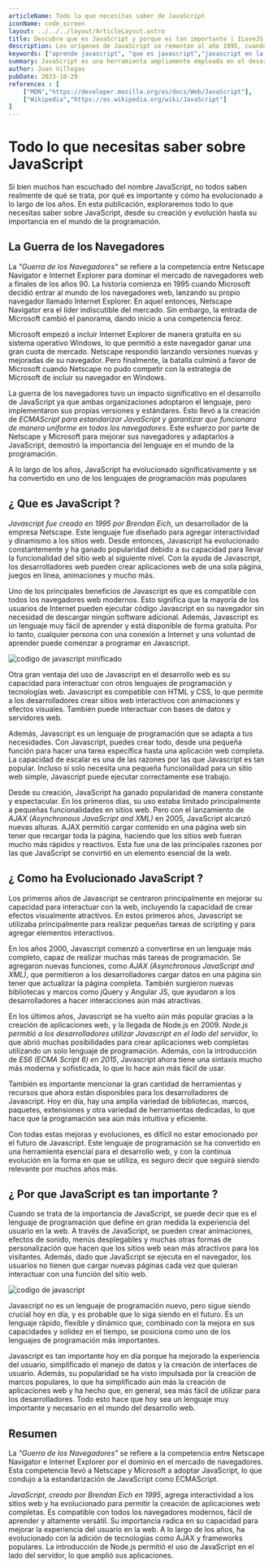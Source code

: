 ```yaml
---
articleName: Todo lo que necesitas saber de JavaScript
iconName: code_screen
layout: ../../../layout/ArticleLayout.astro
title: Descubre que es JavaScript y porque es tan importante | ILoveJS
description: Los orígenes de JavaScript se remontan al año 1995, cuando Brendan Eich, entonces empleado de Netscape, creó el lenguaje de scripting en 10 días. En sus primeras etapas, JavaScript se utilizaba principalmente para validar formularios y añadir interactividad a las páginas web. Sin embargo, su popularidad pronto comenzó a crecer, y los desarrolladores se dieron cuenta de que podían utilizarlo para mucho más que simples efectos visuales.
keywords: ["aprende javascript", "que es javascript","javascript en la web","programacion javascript","historia de javascript","javascript en el servidor","quien creo javascript","cuando se creo javascript","guia de javascript","evolucion de javascript"]
summary: JavaScript es una herramienta ampliamente empleada en el desarrollo web. Pero, ¿cómo nació este lenguaje y por qué se ha vuelto tan importante en el mundo digital?
author: Juan Villegas
pubDate: 2023-10-29
references : [
    ["MDN","https://developer.mozilla.org/es/docs/Web/JavaScript"],
    ["Wikipedia","https://es.wikipedia.org/wiki/JavaScript"]
]
---
```


# Todo lo que necesitas saber sobre JavaScript

Si bien muchos han escuchado del nombre JavaScript, no todos saben realmente de qué se trata, por qué es importante y cómo ha evolucionado a lo largo de los años. En esta publicación, exploraremos todo lo que necesitas saber sobre JavaScript, desde su creación y evolución hasta su importancia en el mundo de la programación.

## La Guerra de los Navegadores

La *"Guerra de los Navegadores"* se refiere a la competencia entre Netscape Navigator e Internet Explorer para dominar el mercado de navegadores web a finales de los años 90. La historia comienza en 1995 cuando Microsoft decidió entrar al mundo de los navegadores web, lanzando su propio navegador llamado Internet Explorer. En aquel entonces, Netscape Navigator era el líder indiscutible del mercado. Sin embargo, la entrada de Microsoft cambió el panorama, dando inicio a una competencia feroz.

Microsoft empezó a incluir Internet Explorer de manera gratuita en su sistema operativo Windows, lo que permitió a este navegador ganar una gran cuota de mercado. Netscape respondió lanzando versiones nuevas y mejoradas de su navegador. Pero finalmente, la batalla culminó a favor de Microsoft cuando Netscape no pudo competir con la estrategia de Microsoft de incluir su navegador en Windows.

La guerra de los navegadores tuvo un impacto significativo en el desarrollo de JavaScript ya que ambas organizaciones adoptaron el lenguaje, pero implementaron sus propias versiones y estándares. Esto llevó a la creación de *ECMAScript para estandarizar JavaScript y garantizar que funcionara de manera uniforme en todos los navegadores*. Este esfuerzo por parte de Netscape y Microsoft para mejorar sus navegadores y adaptarlos a JavaScript, demostró la importancia del lenguaje en el mundo de la programación.

A lo largo de los años, JavaScript ha evolucionado significativamente y se ha convertido en uno de los lenguajes de programación más populares

## ¿ Que es JavaScript ?

*Javascript fue creado en 1995 por Brendan Eich*, un desarrollador de la empresa Netscape. Este lenguaje fue diseñado para agregar interactividad y dinamismo a los sitios web. Desde entonces, Javascript ha evolucionado constantemente y ha ganado popularidad debido a su capacidad para llevar la funcionalidad del sitio web al siguiente nivel. Con la ayuda de Javascript, los desarrolladores web pueden crear aplicaciones web de una sola página, juegos en línea, animaciones y mucho más.

Uno de los principales beneficios de Javascript es que es compatible con todos los navegadores web modernos. Esto significa que la mayoría de los usuarios de Internet pueden ejecutar código Javascript en su navegador sin necesidad de descargar ningún software adicional. Además, Javascript es un lenguaje muy fácil de aprender y está disponible de forma gratuita. Por lo tanto, cualquier persona con una conexión a Internet y una voluntad de aprender puede comenzar a programar en Javascript.

![codigo de javascript minificado](https://images.pexels.com/photos/2004161/pexels-photo-2004161.jpeg?auto=compress&cs=tinysrgb&w=1260&h=750&dpr=2)

Otra gran ventaja del uso de Javascript en el desarrollo web es su capacidad para interactuar con otros lenguajes de programación y tecnologías web. Javascript es compatible con HTML y CSS, lo que permite a los desarrolladores crear sitios web interactivos con animaciones y efectos visuales. También puede interactuar con bases de datos y servidores web.

Además, Javascript es un lenguaje de programación que se adapta a tus necesidades. Con Javascript, puedes crear todo, desde una pequeña función para hacer una tarea específica hasta una aplicación web completa. La capacidad de escalar es una de las razones por las que Javascript es tan popular. Incluso si solo necesita una pequeña funcionalidad para un sitio web simple, Javascript puede ejecutar correctamente ese trabajo.

Desde su creación, JavaScript ha ganado popularidad de manera constante y espectacular. En los primeros días, su uso estaba limitado principalmente a pequeñas funcionalidades en sitios web. Pero con el lanzamiento de *AJAX (Asynchronous JavaScript and XML)* en 2005, JavaScript alcanzó nuevas alturas. AJAX permitió cargar contenido en una página web sin tener que recargar toda la página, haciendo que los sitios web fueran mucho más rápidos y reactivos. Esta fue una de las principales razones por las que JavaScript se convirtió en un elemento esencial de la web.

## ¿ Como ha Evolucionado JavaScript ? 

Los primeros años de Javascript se centraron principalmente en mejorar su capacidad para interactuar con la web, incluyendo la capacidad de crear efectos visualmente atractivos. En estos primeros años, Javascript se utilizaba principalmente para realizar pequeñas tareas de scripting y para agregar elementos interactivos.

En los años 2000, Javascript comenzó a convertirse en un lenguaje más completo, capaz de realizar muchas más tareas de programación. Se agregaron nuevas funciones, como *AJAX (Asynchronous JavaScript and XML)*, que permitieron a los desarrolladores cargar datos en una página sin tener que actualizar la página completa. También surgieron nuevas bibliotecas y marcos como jQuery y Angular JS, que ayudaron a los desarrolladores a hacer interacciones aún más atractivas.

En los últimos años, Javascript se ha vuelto aún más popular gracias a la creación de aplicaciones web, y la llegada de Node.js en 2009. *Node.js permitió a los desarrolladores utilizar Javascript en el lado del servidor*, lo que abrió muchas posibilidades para crear aplicaciones web completas utilizando un solo lenguaje de programación. Además, con la introducción de *ES6 (ECMA Script 6) en 2015*, Javascript ahora tiene una sintaxis mucho más moderna y sofisticada, lo que lo hace aún más fácil de usar.

También es importante mencionar la gran cantidad de herramientas y recursos que ahora están disponibles para los desarrolladores de Javascript. Hoy en día, hay una amplia variedad de bibliotecas, marcos, paquetes, extensiones y otra variedad de herramientas dedicadas, lo que hace que la programación sea aún más intuitiva y eficiente.

Con todas estas mejoras y evoluciones, es difícil no estar emocionado por el futuro de Javascript. Este lenguaje de programación se ha convertido en una herramienta esencial para el desarrollo web, y con la continua evolución en la forma en que se utiliza, es seguro decir que seguirá siendo relevante por muchos años más.

## ¿ Por que JavaScript es tan importante ? 

Cuando se trata de la importancia de JavaScript, se puede decir que es el lenguaje de programación que define en gran medida la experiencia del usuario en la web. A través de JavaScript, se pueden crear animaciones, efectos de sonido, menús desplegables y muchas otras formas de personalización que hacen que los sitios web sean más atractivos para los visitantes. Además, dado que JavaScript se ejecuta en el navegador, los usuarios no tienen que cargar nuevas páginas cada vez que quieran interactuar con una función del sitio web.

![codigo de javascript](https://images.pexels.com/photos/270557/pexels-photo-270557.jpeg?auto=compress&cs=tinysrgb&w=1260&h=750&dpr=2)

Javascript no es un lenguaje de programación nuevo, pero sigue siendo crucial hoy en día, y es probable que lo siga siendo en el futuro. Es un lenguaje rápido, flexible y dinámico que, combinado con la mejora en sus capacidades y solidez en el tiempo, se posiciona como uno de los lenguajes de programación más importantes. 

Javascript es tan importante hoy en día porque ha mejorado la experiencia del usuario, simplificado el manejo de datos y la creación de interfaces de usuario. Además, su popularidad se ha visto impulsada por la creación de marcos populares, lo que ha simplificado aún más la creación de aplicaciones web y ha hecho que, en general, sea más fácil de utilizar para los desarrolladores. Todo esto hace que hoy sea un lenguaje muy importante y necesario en el mundo del desarrollo web.

## Resumen

La *"Guerra de los Navegadores"* se refiere a la competencia entre Netscape Navigator e Internet Explorer por el dominio en el mercado de navegadores. Esta competencia llevó a Netscape y Microsoft a adoptar JavaScript, lo que condujo a la estandarización de JavaScript como ECMAScript.

*JavaScript, creado por Brendan Eich en 1995*, agrega interactividad a los sitios web y ha evolucionado para permitir la creación de aplicaciones web completas. Es compatible con todos los navegadores modernos, fácil de aprender y altamente versátil. Su importancia radica en su capacidad para mejorar la experiencia del usuario en la web. A lo largo de los años, ha evolucionado con la adición de tecnologías como AJAX y frameworks populares. La introducción de Node.js permitió el uso de JavaScript en el lado del servidor, lo que amplió sus aplicaciones.